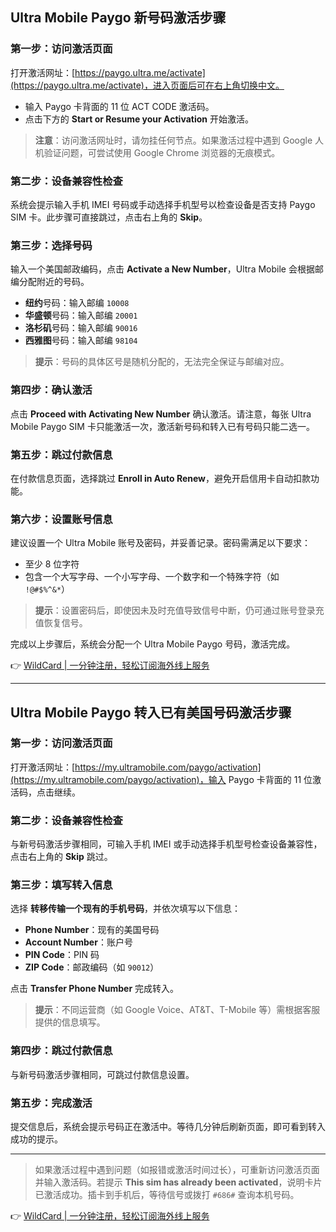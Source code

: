 ## Ultra Mobile Paygo 新号码激活步骤

### 第一步：访问激活页面
打开激活网址：[https://paygo.ultra.me/activate](https://paygo.ultra.me/activate)，进入页面后可在右上角切换中文。

- 输入 Paygo 卡背面的 11 位 ACT CODE 激活码。
- 点击下方的 **Start or Resume your Activation** 开始激活。

> **注意**：访问激活网址时，请勿挂任何节点。如果激活过程中遇到 Google 人机验证问题，可尝试使用 Google Chrome 浏览器的无痕模式。

### 第二步：设备兼容性检查
系统会提示输入手机 IMEI 号码或手动选择手机型号以检查设备是否支持 Paygo SIM 卡。此步骤可直接跳过，点击右上角的 **Skip**。

### 第三步：选择号码
输入一个美国邮政编码，点击 **Activate a New Number**，Ultra Mobile 会根据邮编分配附近的号码。

- **纽约**号码：输入邮编 `10008`
- **华盛顿**号码：输入邮编 `20001`
- **洛杉矶**号码：输入邮编 `90016`
- **西雅图**号码：输入邮编 `98104`

> **提示**：号码的具体区号是随机分配的，无法完全保证与邮编对应。

### 第四步：确认激活
点击 **Proceed with Activating New Number** 确认激活。请注意，每张 Ultra Mobile Paygo SIM 卡只能激活一次，激活新号码和转入已有号码只能二选一。

### 第五步：跳过付款信息
在付款信息页面，选择跳过 **Enroll in Auto Renew**，避免开启信用卡自动扣款功能。

### 第六步：设置账号信息
建议设置一个 Ultra Mobile 账号及密码，并妥善记录。密码需满足以下要求：
- 至少 8 位字符
- 包含一个大写字母、一个小写字母、一个数字和一个特殊字符（如 `!@#$%^&*`）

> **提示**：设置密码后，即使因未及时充值导致信号中断，仍可通过账号登录充值恢复信号。

完成以上步骤后，系统会分配一个 Ultra Mobile Paygo 号码，激活完成。

👉 [WildCard | 一分钟注册，轻松订阅海外线上服务](https://bit.ly/bewildcard)

---

## Ultra Mobile Paygo 转入已有美国号码激活步骤

### 第一步：访问激活页面
打开激活网址：[https://my.ultramobile.com/paygo/activation](https://my.ultramobile.com/paygo/activation)，输入 Paygo 卡背面的 11 位激活码，点击继续。

### 第二步：设备兼容性检查
与新号码激活步骤相同，可输入手机 IMEI 或手动选择手机型号检查设备兼容性，点击右上角的 **Skip** 跳过。

### 第三步：填写转入信息
选择 **转移传输一个现有的手机号码**，并依次填写以下信息：
- **Phone Number**：现有的美国号码
- **Account Number**：账户号
- **PIN Code**：PIN 码
- **ZIP Code**：邮政编码（如 `90012`）

点击 **Transfer Phone Number** 完成转入。

> **提示**：不同运营商（如 Google Voice、AT&T、T-Mobile 等）需根据客服提供的信息填写。

### 第四步：跳过付款信息
与新号码激活步骤相同，可跳过付款信息设置。

### 第五步：完成激活
提交信息后，系统会提示号码正在激活中。等待几分钟后刷新页面，即可看到转入成功的提示。

---

> 如果激活过程中遇到问题（如报错或激活时间过长），可重新访问激活页面并输入激活码。若提示 **This sim has already been activated**，说明卡片已激活成功。插卡到手机后，等待信号或拨打 `#686#` 查询本机号码。

👉 [WildCard | 一分钟注册，轻松订阅海外线上服务](https://bit.ly/bewildcard)
